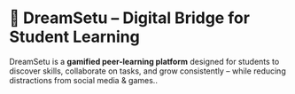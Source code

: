 # 🌉 DreamSetu – Digital Bridge for Student Learning

DreamSetu is a **gamified peer-learning platform** designed for students to discover skills, collaborate on tasks, and grow consistently – while reducing distractions from social media & games..
